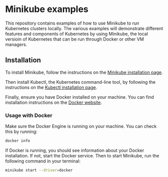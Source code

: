 # Minikube examples
This repository contains examples of how to use Minikube to run Kubernetes clusters locally. 
The various examples will demonstrate different features and components of Kubernetes by using Minikube, the local versioin of Kubernetes that can be run through Docker or other VM managers.

## Installation
To install Minikube, follow the instructions on the [Minikube installation page](https://minikube.sigs.k8s.io/docs/start/).

Then install Kubectl, the Kubernetes command-line tool, by following the instructions on the [Kubectl installation page](https://kubernetes.io/docs/tasks/tools/install-kubectl/).

Finally, ensure you have Docker installed on your machine. You can find installation instructions on the [Docker website](https://docs.docker.com/get-docker/).

### Usage with Docker
Make sure the Docker Engine is running on your machine. You can check this by running:

```bash
docker info
```
If Docker is running, you should see information about your Docker installation. If not, start the Docker service.
Then to start Minikube, run the following command in your terminal:
```bash
minikube start --driver=docker
```